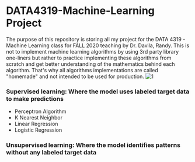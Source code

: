 # DATA4319-Machine-Learning Project
The purpose of this repository is storing all my project for the DATA 4319 - Machine Learning class for FALL 2020 teaching by Dr. Davila, Randy. This is not to implement machine learning algorithms by using 3rd party library one-liners but rather to practice implementing these algorithms from scratch and get better understanding of the mathematics behind each algorithm. That's why all algorithms implementations are called "homemade" and not intended to be used for production.
![1](https://i.vas3k.ru/7w1.jpg)
### Supervised learning: Where the model uses labeled target data to make predictions
- Perceptron Algorithm
- K Nearest Neighbor
- Linear Regression
- Logistic Regression

### Unsupervised learning: Where the model identifies patterns without any labeled target data
